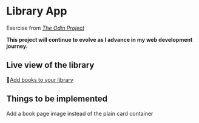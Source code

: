 # Library App
Exercise from [_The Odin Project_](https://www.theodinproject.com/lessons/node-path-javascript-library)

**This project will continue to evolve as I advance in my web development journey.**

## Live view of the library

🔗[Add books to your library]([https://raw.githack.com/Francois-T9/Calculator/main/index.html](https://raw.githack.com/Francois-T9/library-app/main/index.html))

## Things to be implemented
Add a book page image instead of the plain card container

